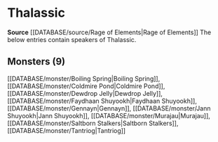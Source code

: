 ﻿---
id: '113'
name: Thalassic
rarity: Uncommon
source: '[[DATABASE/source/Rage of Elements|Rage of Elements]]'
trait:
- '[[DATABASE/trait/Uncommon|Uncommon]]'
type: Language

---
# Thalassic

**Source** [[DATABASE/source/Rage of Elements|Rage of Elements]]
The below entries contain speakers of Thalassic.

## Monsters (9)

[[DATABASE/monster/Boiling Spring|Boiling Spring]], [[DATABASE/monster/Coldmire Pond|Coldmire Pond]], [[DATABASE/monster/Dewdrop Jelly|Dewdrop Jelly]], [[DATABASE/monster/Faydhaan Shuyookh|Faydhaan Shuyookh]], [[DATABASE/monster/Gennayn|Gennayn]], [[DATABASE/monster/Jann Shuyookh|Jann Shuyookh]], [[DATABASE/monster/Murajau|Murajau]], [[DATABASE/monster/Saltborn Stalkers|Saltborn Stalkers]], [[DATABASE/monster/Tantriog|Tantriog]]
